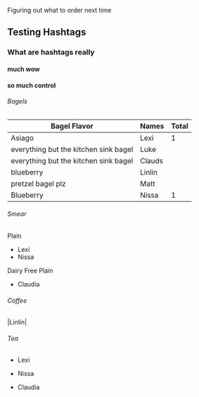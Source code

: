 
Figuring out what to order next time
## Testing Hashtags
### What are hashtags really
#### much wow
#### so much control
###### Bagels
| Bagel Flavor  | Names | Total |
| ------------- | ------------- | ------------- |
| Asiago  | Lexi | 1 |
| everything but the kitchen sink bagel | Luke  |
| everything but the kitchen sink bagel | Clauds |
| blueberry| Linlin 
| pretzel bagel plz | Matt |
| Blueberry | Nissa | 1 |

###### Smear
Plain
- Lexi
- Nissa

Dairy Free Plain
- Claudia

###### Coffee
|Linlin|

###### Tea
- Lexi
- Nissa

- Claudia